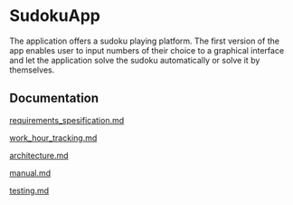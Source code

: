 # SudokuApp

The application offers a sudoku playing platform. The first version of the app enables user to input numbers of their choice to
a graphical interface and let the application solve the sudoku automatically or solve it by themselves.



## Documentation

[requirements_spesification.md](https://github.com/Latelaukki/ot-harjoitustyo/blob/master/Documentation/requirements_spesification.md)

[work_hour_tracking.md](https://github.com/Latelaukki/ot-harjoitustyo/blob/master/Documentation/work_hour_tracking.md)

[architecture.md](https://github.com/Latelaukki/ot-harjoitustyo/blob/master/Documentation/architecture.md)

[manual.md](https://github.com/Latelaukki/ot-harjoitustyo/blob/master/Documentation/manual.md)

[testing.md](https://github.com/Latelaukki/ot-harjoitustyo/blob/master/Documentation/testing.md)
